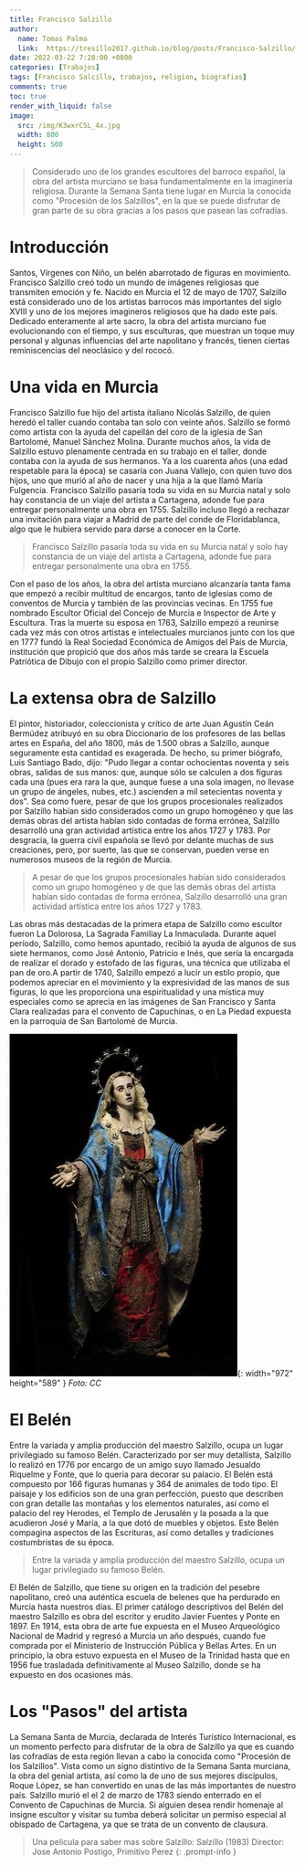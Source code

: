```yaml
---
title: Francisco Salzillo
author:
  name: Tomas Palma
  link:  https://tresillo2017.github.io/blog/posts/Francisco-Salzillo/
date: 2022-03-22 7:28:00 +0800
categories: [Trabajos]
tags: [Francisco Salcillo, trabajos, religion, biografias]
comments: true
toc: true
render_with_liquid: false
image:
  src: /img/K3wxrC5L_4x.jpg
  width: 800
  height: 500
---
```



> Considerado uno de los grandes escultores del barroco español, la obra del artista murciano se basa fundamentalmente en la imaginería religiosa. Durante la Semana Santa tiene lugar en Murcia la conocida como "Procesión de los Salzillos", en la que se puede disfrutar de gran parte de su obra gracias a los pasos que pasean las cofradías.

# Introducción

Santos, Vírgenes con Niño, un belén abarrotado de figuras en movimiento. Francisco Salzillo creó todo un mundo de imágenes religiosas que transmiten emoción y fe. Nacido en Murcia el 12 de mayo de 1707, Salzillo está considerado uno de los artistas barrocos más importantes del siglo XVIII y uno de los mejores imagineros religiosos que ha dado este país. Dedicado enteramente al arte sacro, la obra del artista murciano fue evolucionando con el tiempo, y sus esculturas, que muestran un toque muy personal y algunas influencias del arte napolitano y francés, tienen ciertas reminiscencias del neoclásico y del rococó.


# Una vida en Murcia
Francisco Salzillo fue hijo del artista italiano Nicolás Salzillo, de quien heredó el taller cuando contaba tan solo con veinte años. Salzillo se formó como artista con la ayuda del capellán del coro de la iglesia de San Bartolomé, Manuel Sánchez Molina. Durante muchos años, la vida de Salzillo estuvo plenamente centrada en su trabajo en el taller, donde contaba con la ayuda de sus hermanos. Ya a los cuarenta años (una edad respetable para la época) se casaría con Juana Vallejo, con quien tuvo dos hijos, uno que murió al año de nacer y una hija a la que llamó María Fulgencia. Francisco Salzillo pasaría toda su vida en su Murcia natal y solo hay constancia de un viaje del artista a Cartagena, adonde fue para entregar personalmente una obra en 1755. Salzillo incluso llegó a rechazar una invitación para viajar a Madrid de parte del conde de Floridablanca, algo que le hubiera servido para darse a conocer en la Corte.

> Francisco Salzillo pasaría toda su vida en su Murcia natal y solo hay constancia de un viaje del artista a Cartagena, adonde fue para entregar personalmente una obra en 1755.

Con el paso de los años, la obra del artista murciano alcanzaría tanta fama que empezó a recibir multitud de encargos, tanto de iglesias como de conventos de Murcia y también de las provincias vecinas. En 1755 fue nombrado Escultor Oficial del Concejo de Murcia e Inspector de Arte y Escultura. Tras la muerte su esposa en 1763, Salzillo empezó a reunirse cada vez más con otros artistas e intelectuales murcianos junto con los que en 1777 fundó la Real Sociedad Económica de Amigos del País de Murcia, institución que propició que dos años más tarde se creara la Escuela Patriótica de Dibujo con el propio Salzillo como primer director.


# La extensa obra de Salzillo

El pintor, historiador, coleccionista y crítico de arte Juan Agustín Ceán Bermúdez atribuyó en su obra Diccionario de los profesores de las bellas artes en España, del año 1800, más de 1.500 obras a Salzillo, aunque seguramente esta cantidad es exagerada. De hecho, su primer biógrafo, Luis Santiago Bado, dijo: "Pudo llegar a contar ochocientas noventa y seis obras, salidas de sus manos: que, aunque sólo se calculen a dos figuras cada una (pues era rara la que, aunque fuese a una sola imagen, no llevase un grupo de ángeles, nubes, etc.) ascienden a mil setecientas noventa y dos". Sea como fuere, pesar de que los grupos procesionales realizados por Salzillo habían sido considerados como un grupo homogéneo y que las demás obras del artista habían sido contadas de forma errónea, Salzillo desarrolló una gran actividad artística entre los años 1727 y 1783. Por desgracia, la guerra civil española se llevó por delante muchas de sus creaciones, pero, por suerte, las que se conservan, pueden verse en numerosos museos de la región de Murcia.


> A pesar de que los grupos procesionales habían sido considerados como un grupo homogéneo y de que las demás obras del artista habían sido contadas de forma errónea, Salzillo desarrolló una gran actividad artística entre los años 1727 y 1783.


Las obras más destacadas de la primera etapa de Salzillo como escultor fueron La Dolorosa, La Sagrada Familiay La Inmaculada. Durante aquel período, Salzillo, como hemos apuntado, recibió la ayuda de algunos de sus siete hermanos, como José Antonio, Patricio e Inés, que sería la encargada de realizar el dorado y estofado de las figuras, una técnica que utilizaba el pan de oro.A partir de 1740, Salzillo empezó a lucir un estilo propio, que podemos apreciar en el movimiento y la expresividad de las manos de sus figuras, lo que les proporciona una espiritualidad y una mística muy especiales como se aprecia en las imágenes de San Francisco y Santa Clara realizadas para el convento de Capuchinas, o en La Piedad expuesta en la parroquia de San Bartolomé de Murcia.


![Desktop View](/img/Salzillo.jpeg){: width="972" height="589" }
_Foto: CC_


# El Belén

Entre la variada y amplia producción del maestro Salzillo, ocupa un lugar privilegiado su famoso Belén. Caracterizado por ser muy detallista, Salzillo lo realizó en 1776 por encargo de un amigo suyo llamado Jesualdo Riquelme y Fonte, que lo quería para decorar su palacio. El Belén está compuesto por 166 figuras humanas y 364 de animales de todo tipo. El paisaje y los edificios son de una gran perfección, puesto que describen con gran detalle las montañas y los elementos naturales, así como el palacio del rey Herodes, el Templo de Jerusalén y la posada a la que acudieron José y María, a la que dotó de muebles y objetos. Este Belén compagina aspectos de las Escrituras, así como detalles y tradiciones costumbristas de su época.

> Entre la variada y amplia producción del maestro Salzillo, ocupa un lugar privilegiado su famoso Belén.

El Belén de Salzillo, que tiene su origen en la tradición del pesebre napolitano, creó una auténtica escuela de belenes que ha perdurado en Murcia hasta nuestros días. El primer catálogo descriptivos del Belén del maestro Salzillo es obra del escritor y erudito Javier Fuentes y Ponte en 1897. En 1914, esta obra de arte fue expuesta en el Museo Arqueológico Nacional de Madrid y regresó a Murcia un año después, cuando fue comprada por el Ministerio de Instrucción Pública y Bellas Artes. En un principio, la obra estuvo expuesta en el Museo de la Trinidad hasta que en 1956 fue trasladada definitivamente al Museo Salzillo, donde se ha expuesto en dos ocasiones más.


# Los "Pasos" del artista

La Semana Santa de Murcia, declarada de Interés Turístico Internacional, es un momento perfecto para disfrutar de la obra de Salzillo ya que es cuando las cofradías de esta región llevan a cabo la conocida como "Procesión de los Salzillos". Vista como un signo distintivo de la Semana Santa murciana, la obra del genial artista, así como la de uno de sus mejores discípulos, Roque López, se han convertido en unas de las más importantes de nuestro país. Salzillo murió el el 2 de marzo de 1783 siendo enterrado en el Convento de Capuchinas de Murcia. Si alguien desea rendir homenaje al insigne escultor y visitar su tumba deberá solicitar un permiso especial al obispado de Cartagena, ya que se trata de un convento de clausura.



> Una pelicula para saber mas sobre Salzillo: Salzillo (1983) Director: Jose Antonio Postigo, Primitivo Perez
{: .prompt-info }
